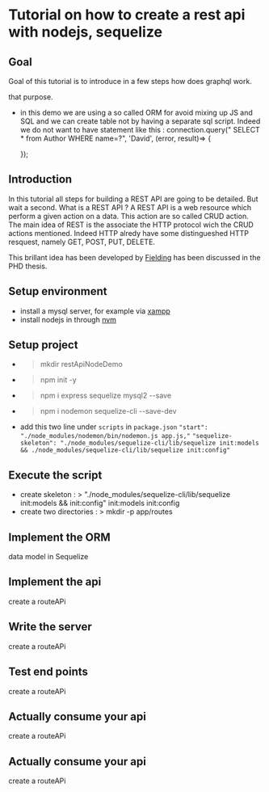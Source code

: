 # Tutorial on how to create a rest api with nodejs, sequelize

## Goal
  Goal of this tutorial is to introduce in a few steps how does graphql work.

  that purpose.
  * in this demo we are using a so called ORM for avoid mixing up JS and SQL and we can create table not by having a separate sql script. Indeed we do not want to have statement like this :
    connection.query(" SELECT * from Author WHERE name=?", 'David', (error, result)=> {

    });

## Introduction
In this tutorial all steps for building a REST API are going to be detailed. But wait a second. What is a REST API ? A REST API is a web resource which perform a given action on a data.
This action are so called CRUD action. The main idea of REST is the associate the HTTP protocol wich the CRUD actions mentioned. Indeed HTTP alredy have some distingueshed HTTP resquest, namely
GET, POST, PUT, DELETE.

This brillant idea has been developed by [Fielding](https://de.wikipedia.org/wiki/Roy_Fielding) has been discussed in the PHD thesis. 

## Setup environment

  * install a mysql server, for example via [xampp](https://www.apachefriends.org/index.html)
  * install nodejs in through [nvm](https://github.com/creationix/nvm)

## Setup project
  * > mkdir restApiNodeDemo
  * > npm init -y
  * > npm i express sequelize mysql2 --save
  * > npm i nodemon sequelize-cli --save-dev
  * add this two line under `scripts` in `package.json`
        `"start": "./node_modules/nodemon/bin/nodemon.js app.js,"`
        `"sequelize-skeleton": "./node_modules/sequelize-cli/lib/sequelize init:models && ./node_modules/sequelize-cli/lib/sequelize init:config"`        

## Execute the script
  * create skeleton : >  "./node_modules/sequelize-cli/lib/sequelize init:models && init:config" init:models init:config
  * create two directories : > mkdir -p app/routes 

## Implement the ORM 
  data model in Sequelize

## Implement the api
  create a routeAPi

## Write the server
  create a routeAPi

## Test end points
  create a routeAPi

## Actually consume your api
  create a routeAPi

## Actually consume your api
  create a routeAPi